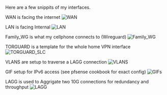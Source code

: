 Here are a few snippits of my interfaces.

WAN is facing the internet
![WAN](https://user-images.githubusercontent.com/12887622/134784845-61c99b7d-2b96-4b42-8214-e9421c5917dc.JPG)


LAN is facing Internal
![LAN](https://user-images.githubusercontent.com/12887622/134784847-1a48067d-c852-4f05-a78b-0a069dace79e.JPG)


Family_WG is what my cellphone connects to (Wireguard)
![Family_WG](https://user-images.githubusercontent.com/12887622/134784857-38ca0196-9e93-4feb-bbfb-160377b23995.JPG)


TORGUARD is a template for the whole home VPN interface
![TORGUARD_SLC](https://user-images.githubusercontent.com/12887622/134784861-953fea09-5fe9-46ab-89fd-96be14531431.JPG)


VLANS are setup to traverse a LAGG connection
![VLANS](https://user-images.githubusercontent.com/12887622/134784866-642ea5f4-bd8f-4a1a-b95b-da297e09cba5.JPG)


GIF setup for IPv6 access (see pfsense cookbook for exact config)
![GIFs](https://user-images.githubusercontent.com/12887622/134784874-2919b665-2218-4fc2-9940-2496bd558c67.JPG)


LAGG is used to Aggrigate two 10G connections for redundancy and throughput
![LAGG](https://user-images.githubusercontent.com/12887622/134784895-8334da4b-331f-40a2-a110-c441bc131c2f.JPG)


